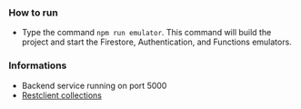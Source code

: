 ### How to run
- Type the command `npm run emulator`. This command will build the project and start the Firestore, Authentication, and Functions emulators.

### Informations

- Backend service running on port 5000
- [Restclient collections](https://raw.githubusercontent.com/wahyukodar/backend-repo/master/http/users.http)

